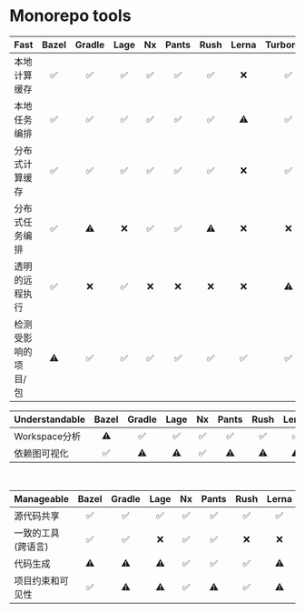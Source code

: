 # Monorepo tools

<div v-click-hide>

| **Fast** | Bazel|  Gradle | Lage | Nx | Pants | Rush | Lerna | Turborepo|
|-------|:-----:|:-----:|:-----:|:-----:|:-----:|:-----:|:-----:|:-----:|
| 本地计算缓存 | ✅ | ✅ | ✅ | ✅ | ✅ | ✅ | ❌ | ✅ |
| 本地任务编排 | ✅ | ✅ | ✅ | ✅ | ✅ | ✅ | ⚠️ | ✅ |
| 分布式计算缓存 | ✅ | ✅ | ✅ | ✅ | ✅ | ✅ | ❌| ✅ |
| 分布式任务编排 | ✅ | ⚠️ | ❌ | ✅ | ✅ | ⚠️ | ❌ | ❌ |
| 透明的远程执行 | ✅ | ❌ | ✅ | ❌ | ❌ | ❌ | ❌ | ⚠️ |
| 检测受影响的项目/包 | ⚠️ | ✅ | ✅ | ✅ | ✅ | ✅ |✅ | ✅ |

</div>

<v-after>

| **Understandable** | Bazel|  Gradle | Lage | Nx | Pants | Rush | Lerna | Turborepo|
|-------|:-----:|:-----:|:-----:|:-----:|:-----:|:-----:|:-----:|:-----:|
| Workspace分析 | ⚠️ | ✅ | ✅ | ✅ | ✅ | ✅ | ✅ | ✅ |
| 依赖图可视化 | ✅ | ⚠️ | ⚠️ | ✅ | ⚠️ | ⚠️ | ⚠️ | ✅ |

<br/>

| **Manageable** | Bazel|  Gradle | Lage | Nx | Pants | Rush | Lerna | Turborepo|
|-------|:-----:|:-----:|:-----:|:-----:|:-----:|:-----:|:-----:|:-----:|
| 源代码共享 | ✅ | ✅ | ✅ | ✅ | ✅ | ✅ | ✅ | ✅ |
| 一致的工具 (跨语言) | ✅ | ✅ | ❌ | ✅ | ✅ | ❌ | ❌ | ❌ |
| 代码生成 | ⚠️ | ⚠️ | ⚠️ | ✅ | ✅ | ✅ | ⚠️ | ⚠️ |
| 项目约束和可见性 | ✅ | ⚠️ | ⚠️ | ✅ | ⚠️ | ✅ | ⚠️ | ⚠️ |

</v-after>

<style>
  .slidev-page-8,
  .slidev-layout.my-custom-layout {
    .slidev-vclick-target {
      transition: all 500ms ease;
    }

    .slidev-vclick-hidden {
      transform:  scale(0);
      position: absolute;
    }
  }
</style>
